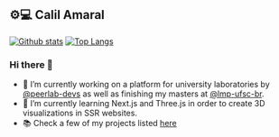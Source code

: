 ## ⚙️💻 Calil Amaral

[![Github stats](https://github-readme-stats.vercel.app/api?username=amaralc&include_all_commits=true&hide_border=true&hide_title=true&show_icons=true)](https://github.com/anuraghazra/github-readme-stats)
[![Top Langs](https://github-readme-stats.vercel.app/api/top-langs/?username=amaralc&layout=compact&hide_border=true)](https://profile.codersrank.io/user/amaralc)

### Hi there 👋

- 🔭 I’m currently working on a platform for university laboratories by [@peerlab-devs](https://github.com/peerlab-devs) as well as finishing my masters at [@lmp-ufsc-br](https://github.com/lmp-ufsc-br).
- 🌱 I’m currently learning Next.js and Three.js in order to create 3D visualizations in SSR websites.
- 📚 Check a few of my projects listed [here](https://github.com/amaralc/list-of-projects)

<!--
**amaralc/amaralc** is a ✨ _special_ ✨ repository because its `README.md` (this file) appears on your GitHub profile.

Here are some ideas to get you started:

- 🔭 I’m currently working on a platform for university laboratories by @peerlab-devs.
- 🌱 I’m currently learning Next.js and Three.js in order to create 3D visualizations in SSR websites.
- 👯 I’m looking to collaborate on 3D visualization packages.
- 🤔 I’m looking for help with 
- 💬 Ask me about ...
- 📫 How to reach me: ...
- 😄 Pronouns: ...
- ⚡ Fun fact: ...
-->

